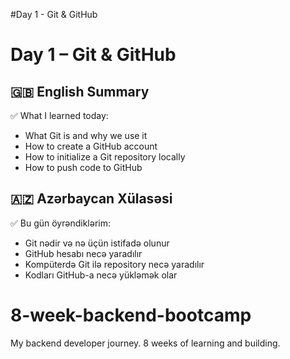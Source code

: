 
#Day 1 - Git & GitHub

# Day 1 – Git & GitHub

## 🇬🇧 English Summary

✅ What I learned today:
- What Git is and why we use it
- How to create a GitHub account
- How to initialize a Git repository locally
- How to push code to GitHub

## 🇦🇿 Azərbaycan Xülasəsi

✅ Bu gün öyrəndiklərim:
- Git nədir və nə üçün istifadə olunur
- GitHub hesabı necə yaradılır
- Kompüterdə Git ilə repository necə yaradılır
- Kodları GitHub-a necə yükləmək olar

# 8-week-backend-bootcamp
My backend developer journey. 8 weeks of learning and building.

